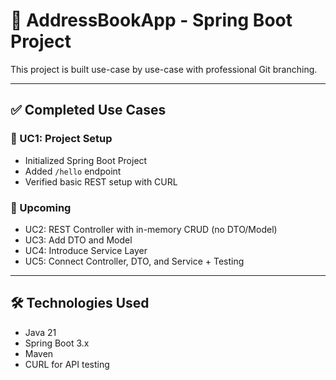 # 📘 AddressBookApp - Spring Boot Project

This project is built use-case by use-case with professional Git branching.

---

## ✅ Completed Use Cases

### 🔹 UC1: Project Setup
- Initialized Spring Boot Project
- Added `/hello` endpoint
- Verified basic REST setup with CURL

### 🔸 Upcoming
- UC2: REST Controller with in-memory CRUD (no DTO/Model)
- UC3: Add DTO and Model
- UC4: Introduce Service Layer
- UC5: Connect Controller, DTO, and Service + Testing

---

## 🛠 Technologies Used
- Java 21
- Spring Boot 3.x
- Maven
- CURL for API testing
